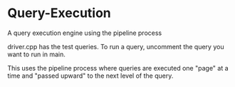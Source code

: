 # Query-Execution
A query execution engine using the pipeline process

driver.cpp has the test queries.
To run a query, uncomment the query you want to run in main.

This uses the pipeline process where queries are executed one "page" at
a time and "passed upward" to the next level of the query. 
